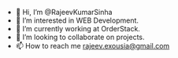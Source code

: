 - 👋 Hi, I’m @RajeevKumarSinha
- 👀 I’m interested in WEB Development.
- 🌱 I’m currently working at OrderStack.
- 💞️ I’m looking to collaborate on projects.
- 📫 How to reach me rajeev.exousia@gmail.com

<!---
RajeevKumarSinha/RajeevKumarSinha is a ✨ special ✨ repository because its `README.md` (this file) appears on your GitHub profile.
You can click the Preview link to take a look at your changes.
--->
